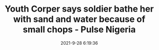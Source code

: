 ---
"title": "Youth Corper says soldier bathe her with sand and water because of small chops - Pulse Nigeria"
"date": "2021-9-28 6:19:36"
"feed_name": "GOOGLENEWSDRILLING"
"feed_website": "https://news.google.com/search?q=drilling%2Bincident&hl=en-US&gl=US&ceid=US:en"
"feed_rss": "https://news.google.com/rss/search?q=drilling%2Bincident&hl=en-US&gl=US&ceid=US:en"
"link": "https://www.pulse.ng/news/metro/youth-corper-says-soldier-bathe-her-with-sand-and-water-because-of-small-chops/yq4zrcb"
"file": "_posts/2021-1-1-38576047fa31bed8f50d17789861b13d1d739e45.md"
"accident": "0"
"drilling": "0"
"dead": "0"
"injured": "0"
"where": "unknown site"
"place": "unknown place"
---